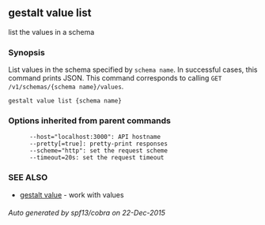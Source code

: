 ## gestalt value list

list the values in a schema

### Synopsis


List values in the schema specified by `schema name`. In successful cases, this command prints JSON. This command corresponds to calling `GET /v1/schemas/{schema name}/values`.

```
gestalt value list {schema name}
```

### Options inherited from parent commands

```
      --host="localhost:3000": API hostname
      --pretty[=true]: pretty-print responses
      --scheme="http": set the request scheme
      --timeout=20s: set the request timeout
```

### SEE ALSO
* [gestalt value](gestalt_value.md)	 - work with values

###### Auto generated by spf13/cobra on 22-Dec-2015
